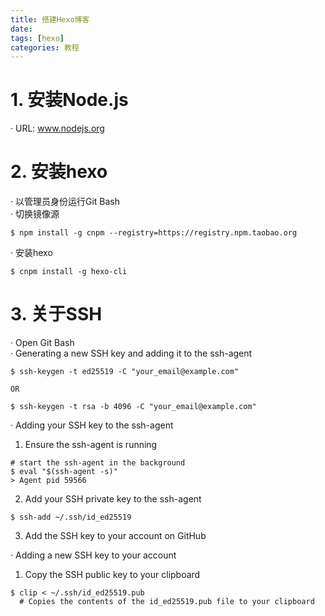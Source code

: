 ```yaml
---
title: 搭建Hexo博客
date: 
tags: [hexo]
categories: 教程
---
```

# 1. 安装Node.js
· URL: www.nodejs.org

# 2. 安装hexo
· 以管理员身份运行Git Bash
<br/>
· 切换镜像源
```
$ npm install -g cnpm --registry=https://registry.npm.taobao.org
```
· 安装hexo
```
$ cnpm install -g hexo-cli
```

# 3. 关于SSH
· Open Git Bash<br/>
· Generating a new SSH key and adding it to the ssh-agent
```
$ ssh-keygen -t ed25519 -C "your_email@example.com"

OR

$ ssh-keygen -t rsa -b 4096 -C "your_email@example.com"
```
· Adding your SSH key to the ssh-agent<br/>
1) Ensure the ssh-agent is running
```
# start the ssh-agent in the background
$ eval "$(ssh-agent -s)"
> Agent pid 59566
```
2) Add your SSH private key to the ssh-agent
```
$ ssh-add ~/.ssh/id_ed25519
```
3) Add the SSH key to your account on GitHub<br/>

· Adding a new SSH key to your account
1) Copy the SSH public key to your clipboard
```
$ clip < ~/.ssh/id_ed25519.pub
  # Copies the contents of the id_ed25519.pub file to your clipboard
```